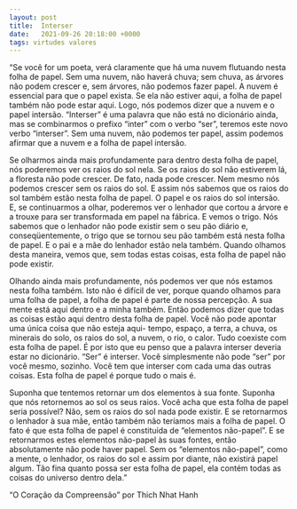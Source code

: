 ```yaml
---
layout: post
title:  Interser
date:   2021-09-26 20:18:00 +0000
tags: virtudes valores
---
```



“Se você for um poeta, verá claramente que há uma nuvem flutuando nesta folha de papel. Sem uma nuvem, não haverá chuva; sem chuva, as árvores não podem crescer e, sem árvores, não podemos fazer papel. A nuvem é essencial para que o papel exista. Se ela não estiver aqui, a folha de papel também não pode estar aqui. Logo, nós podemos dizer que a nuvem e o papel intersão. “Interser” é uma palavra que não está no dicionário ainda, mas se combinarmos o prefixo “inter” com o verbo “ser”, teremos este novo verbo “interser”. Sem uma nuvem, não podemos ter papel, assim podemos afirmar que a nuvem e a folha de papel intersão.

Se olharmos ainda mais profundamente para dentro desta folha de papel, nós poderemos ver os raios do sol nela. Se os raios do sol não estiverem lá, a floresta não pode crescer. De fato, nada pode crescer. Nem mesmo nós podemos crescer sem os raios do sol. E assim nós sabemos que os raios do sol também estão nesta folha de papel. O papel e os raios do sol intersão. E, se continuarmos a olhar, poderemos ver o lenhador que cortou a árvore e a trouxe para ser transformada em papel na fábrica. E vemos o trigo. Nós sabemos que o lenhador não pode existir sem o seu pão diário e, conseqüentemente, o trigo que se tornou seu pão também está nesta folha de papel. E o pai e a mãe do lenhador estão nela também. Quando olhamos desta maneira, vemos que, sem todas estas coisas, esta folha de papel não pode existir.

Olhando ainda mais profundamente, nós podemos ver que nós estamos nesta folha também. Isto não é difícil de ver, porque quando olhamos para uma folha de papel, a folha de papel é parte de nossa percepção. A sua mente está aqui dentro e a minha também. Então podemos dizer que todas as coisas estão aqui dentro desta folha de papel. Você não pode apontar uma única coisa que não esteja aqui- tempo, espaço, a terra, a chuva, os minerais do solo, os raios do sol, a nuvem, o rio, o calor. Tudo coexiste com esta folha de papel. É por isto que eu penso que a palavra interser deveria estar no dicionário. “Ser” é interser. Você simplesmente não pode “ser” por você mesmo, sozinho. Você tem que interser com cada uma das outras coisas. Esta folha de papel é porque tudo o mais é.

Suponha que tentemos retornar um dos elementos à sua fonte. Suponha que nós retornemos ao sol os seus raios. Você acha que esta folha de papel seria possível? Não, sem os raios do sol nada pode existir. E se retornarmos o lenhador à sua mãe, então também não teríamos mais a folha de papel. O fato é que esta folha de papel é constituída de “elementos não-papel”. E se retornarmos estes elementos não-papel às suas fontes, então absolutamente não pode haver papel. Sem os “elementos não-papel”, como a mente, o lenhador, os raios do sol e assim por diante, não existirá papel algum. Tão fina quanto possa ser esta folha de papel, ela contém todas as coisas do universo dentro dela.”


“O Coração da Compreensão” por Thich Nhat Hanh